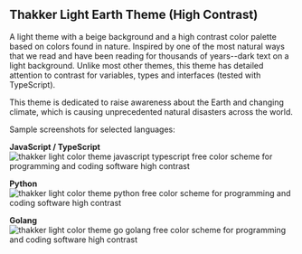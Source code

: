 ## Thakker Light Earth Theme (High Contrast)

A light theme with a beige background and a high contrast color palette based on colors found in nature. Inspired by one of the most natural ways that we read and have been reading for thousands of years--dark text on a light background. Unlike most other themes, this theme has detailed attention to contrast for variables, types and interfaces (tested with TypeScript).

This theme is dedicated to raise awareness about the Earth and changing climate, which is causing unprecedented natural disasters across the world.

Sample screenshots for selected languages:

**JavaScript / TypeScript**
![thakker light color theme javascript typescript free color scheme for programming and coding software high contrast](https://thakkeross.s3-us-west-2.amazonaws.com/Thakker_earth_typescript.png)

**Python**
![thakker light color theme python free color scheme for programming and coding software high contrast](https://thakkeross.s3-us-west-2.amazonaws.com/Thakker_earth_typescript.png)

**Golang**
![thakker light color theme go golang free color scheme for programming and coding software high contrast](https://thakkeross.s3-us-west-2.amazonaws.com/Thakker_earth_typescript.png)
